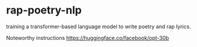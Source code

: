 # rap-poetry-nlp
training a transformer-based language model to write poetry and rap lyrics.

Noteworthy instructions
https://huggingface.co/facebook/opt-30b

